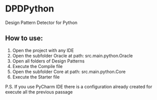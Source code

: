 # DPDPython
Design Pattern Detector for Python

## How to use:
1. Open the project with any IDE
2. Open the subfolder Oracle at path: src.main.python.Oracle
3. Open all folders of Design Patterns
4. Execute the Compile file
5. Open the subfolder Core at path: src.main.python.Core
6. Execute the Starter file

P.S. If you use PyCharm IDE there is a configuration already created for execute all the previous passage